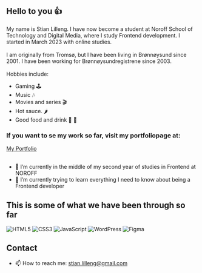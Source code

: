 ## Hello to you :thumbsup:

My name is Stian Lilleng. I have now become a student at Noroff School of Technology and Digital Media, where I study Frontend development. I started in March 2023 with online studies.
<br>
<br>
I am originally from Tromsø, but I have been living in Brønnøysund since 2001. I have been working for Brønnøysundregistrene since 2003.
<br>
<br>
Hobbies include:
-	Gaming :joystick:
-	Music :notes:
-	Movies and series :clapper:
-	Hot sauce. :hot_pepper:
-	Good food and drink :pizza: :beers:

### If you want to se my work so far, visit my portfoliopage at:

[My Portfolio](https://portfolio1-stianlilleng.netlify.app/)
<br>
<br>
- 🔭 I’m currently in the middle of my second year of studies in Frontend at NOROFF
- 🌱 I’m currently trying to learn everything I need to know about being a Frontend developer


## This is some of what we have been through so far

![HTML5](https://img.shields.io/badge/HTML5-E34F26.svg?style=for-the-badge&logo=HTML5&logoColor=white)
![CSS3](https://img.shields.io/badge/CSS3-1572B6.svg?style=for-the-badge&logo=CSS3&logoColor=white)
![JavaScript](https://img.shields.io/badge/JavaScript-F7DF1E.svg?style=for-the-badge&logo=JavaScript&logoColor=black)
![WordPress](https://img.shields.io/badge/WordPress-21759B.svg?style=for-the-badge&logo=WordPress&logoColor=white)
![Figma](https://img.shields.io/badge/Figma-F24E1E.svg?style=for-the-badge&logo=Figma&logoColor=white)

## Contact

- 📫 How to reach me: stian.lilleng@gmail.com
<!--
**StianL82/StianL82** is a ✨ _special_ ✨ repository because its `README.md` (this file) appears on your GitHub profile.

Here are some ideas to get you started:

- 🔭 I’m currently working on ...
- 🌱 I’m currently learning ...
- 👯 I’m looking to collaborate on ...
- 🤔 I’m looking for help with ...
- 💬 Ask me about ...
- 📫 How to reach me: ...
- 😄 Pronouns: ...
- ⚡ Fun fact: ...
-->
